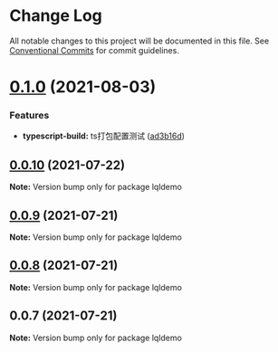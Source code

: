 # Change Log

All notable changes to this project will be documented in this file.
See [Conventional Commits](https://conventionalcommits.org) for commit guidelines.

# [0.1.0](https://github.com/qinglongs/front-knowledge-precipitation/compare/lqldemo@0.0.10...lqldemo@0.1.0) (2021-08-03)


### Features

* **typescript-build:** ts打包配置测试 ([ad3b16d](https://github.com/qinglongs/front-knowledge-precipitation/commit/ad3b16d319d84c2dd51ebd5061fcf21565736565))





## [0.0.10](https://github.com/qinglongs/front-knowledge-precipitation/compare/lqldemo@0.0.9...lqldemo@0.0.10) (2021-07-22)

**Note:** Version bump only for package lqldemo





## [0.0.9](https://github.com/qinglongs/front-knowledge-precipitation/compare/lqldemo@0.0.8...lqldemo@0.0.9) (2021-07-21)

**Note:** Version bump only for package lqldemo





## [0.0.8](https://github.com/qinglongs/front-knowledge-precipitation/compare/lqldemo@0.0.7...lqldemo@0.0.8) (2021-07-21)

**Note:** Version bump only for package lqldemo





## 0.0.7 (2021-07-21)

**Note:** Version bump only for package lqldemo
